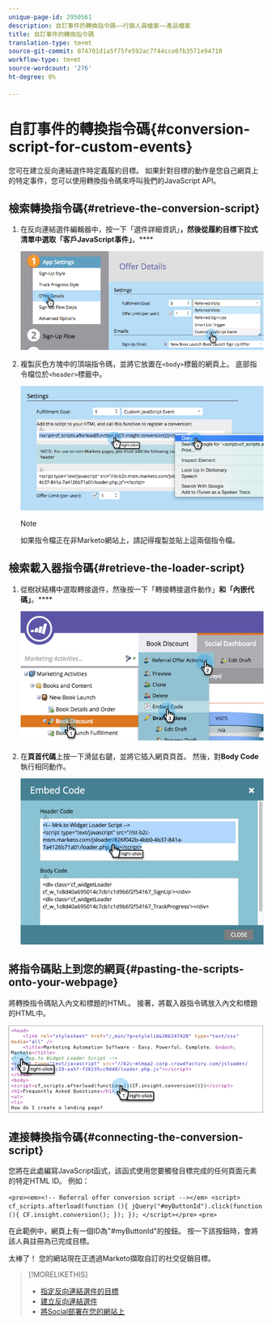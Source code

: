 ```yaml
---
unique-page-id: 2950561
description: 自訂事件的轉換指令碼——行銷人員檔案——產品檔案
title: 自訂事件的轉換指令碼
translation-type: tm+mt
source-git-commit: 074701d1a5f75fe592ac7f44cce6fb3571e94710
workflow-type: tm+mt
source-wordcount: '276'
ht-degree: 0%

---
```



# 自訂事件的轉換指令碼{#conversion-script-for-custom-events}

您可在建立反向連結選件時定義履約目標。 如果針對目標的動作是您自己網頁上的特定事件，您可以使用轉換指令碼來呼叫我們的JavaScript API。

## 檢索轉換指令碼{#retrieve-the-conversion-script}

1. 在反向連結選件編輯器中，按一下「選件詳細資訊」**，然後從履約目標下拉式清單中選取「客戶JavaScript事件」**。****

   ![](assets/image2015-4-20-17-3a22-3a15.png)

1. 複製灰色方塊中的頂端指令碼，並將它放置在`<body>`標籤的網頁上。 底部指令檔位於`<header>`標籤中。

   ![](assets/image2015-4-20-17-3a29-3a7.png)

   >[!NOTE]
   >
   >如果指令檔正在非Marketo網站上，請記得複製並貼上這兩個指令檔。

## 檢索載入器指令碼{#retrieve-the-loader-script}

1. 從樹狀結構中選取轉接選件，然後按一下「轉接轉接選件動作」**和「內嵌代碼」**。****

   ![](assets/image2015-4-20-17-3a34-3a46.png)

1. 在&#x200B;**頁首代碼**&#x200B;上按一下滑鼠右鍵，並將它插入網頁頁首。 然後，對&#x200B;**Body Code**&#x200B;執行相同動作。

   ![](assets/image2015-4-20-20-3a49-3a19.png)

## 將指令碼貼上到您的網頁{#pasting-the-scripts-onto-your-webpage}

將轉換指令碼貼入內文和標題的HTML。 接著，將載入器指令碼放入內文和標題的HTML中。

![](assets/image2015-4-20-21-3a0-3a16.png)

## 連接轉換指令碼{#connecting-the-conversion-script}

您將在此處編寫JavaScript函式，該函式使用您要觸發目標完成的任何頁面元素的特定HTML ID。 例如：

`<pre><em><!-- Referral offer conversion script --></em> <script> cf_scripts.afterload(function (){ jQuery("#myButtonId").click(function (){ CF.insight.conversion(); }); }); </script></pre>` `<pre>`

在此範例中，網頁上有一個ID為&quot;#myButtonId&quot;的按鈕。 按一下該按鈕時，會將該人員註冊為已完成目標。

太棒了！ 您的網站現在正透過Marketo擷取自訂的社交促銷目標。

>[!MORELIKETHIS]
>
>* [指定反向連結選件的目標](/help/marketo/product-docs/demand-generation/social/referral-offers/specify-goal-for-referral-offer.md)
>* [建立反向連結選件](/help/marketo/product-docs/demand-generation/social/referral-offers/create-a-referral-offer.md)
>* [將Social部署在您的網站上](/help/marketo/product-docs/demand-generation/social/social-functions/deploy-social-on-your-website.md)


